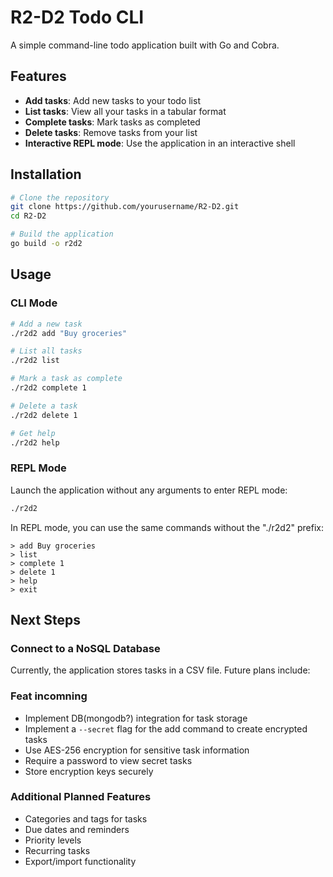 # R2-D2 Todo CLI

A simple command-line todo application built with Go and Cobra.

## Features

- **Add tasks**: Add new tasks to your todo list
- **List tasks**: View all your tasks in a tabular format
- **Complete tasks**: Mark tasks as completed
- **Delete tasks**: Remove tasks from your list
- **Interactive REPL mode**: Use the application in an interactive shell

## Installation

```bash
# Clone the repository
git clone https://github.com/yourusername/R2-D2.git
cd R2-D2

# Build the application
go build -o r2d2
```

## Usage

### CLI Mode

```bash
# Add a new task
./r2d2 add "Buy groceries"

# List all tasks
./r2d2 list

# Mark a task as complete
./r2d2 complete 1

# Delete a task
./r2d2 delete 1

# Get help
./r2d2 help
```

### REPL Mode

Launch the application without any arguments to enter REPL mode:

```bash
./r2d2
```

In REPL mode, you can use the same commands without the "./r2d2" prefix:

```
> add Buy groceries
> list
> complete 1
> delete 1
> help
> exit
```

## Next Steps

### Connect to a NoSQL Database

Currently, the application stores tasks in a CSV file. Future plans include:

### Feat incomning

- Implement DB(mongodb?) integration for task storage
- Implement a `--secret` flag for the add command to create encrypted tasks
- Use AES-256 encryption for sensitive task information
- Require a password to view secret tasks
- Store encryption keys securely

### Additional Planned Features

- Categories and tags for tasks
- Due dates and reminders
- Priority levels
- Recurring tasks
- Export/import functionality
